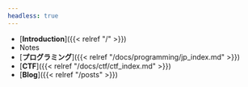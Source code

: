 ```yaml
---
headless: true
---
```


- [**Introduction**]({{< relref "/" >}})
- Notes
 - [**プログラミング**]({{< relref "/docs/programming/jp_index.md" >}})
 - [**CTF**]({{< relref "/docs/ctf/ctf_index.md" >}})
- [**Blog**]({{< relref "/posts" >}})
